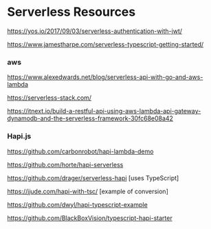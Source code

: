 # Serverless Resources

https://yos.io/2017/09/03/serverless-authentication-with-jwt/

https://www.jamestharpe.com/serverless-typescript-getting-started/

### aws

https://www.alexedwards.net/blog/serverless-api-with-go-and-aws-lambda

https://serverless-stack.com/

https://itnext.io/build-a-restful-api-using-aws-lambda-api-gateway-dynamodb-and-the-serverless-framework-30fc68e08a42

### Hapi.js

https://github.com/carbonrobot/hapi-lambda-demo

https://github.com/horte/hapi-serverless

https://github.com/drager/serverless-hapi [uses TypeScript]

https://jjude.com/hapi-with-tsc/ [example of conversion]

https://github.com/dwyl/hapi-typescript-example

https://github.com/BlackBoxVision/typescript-hapi-starter
